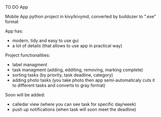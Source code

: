 TO DO App

Mobile App python project in kivy/kivymd, converted by buildozer to ".exe" format

App has:
- modern, tidy and easy to use gui
- a lot of details (that allows to use app in practical way)

Project functionalities:
- label managment
- task managment (adding, edditing, removing, marking complete)
- sorting tasks (by priority, task deadline, category)
- adding photo tasks (you take photo then app semi-automaticaly cuts it to different tasks and converts to gray format)

Soon will be added:
- calledar view (where you can see task for specific day/week)
- push up notifications (when task will soon meet the deadline)
